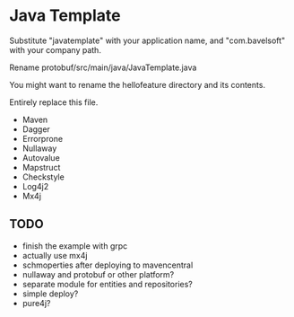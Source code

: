 # Java Template

Substitute "javatemplate" with your application name, and "com.bavelsoft" with your company path.

Rename protobuf/src/main/java/JavaTemplate.java

You might want to rename the hellofeature directory and its contents.

Entirely replace this file.

* Maven
* Dagger
* Errorprone
* Nullaway
* Autovalue
* Mapstruct
* Checkstyle
* Log4j2
* Mx4j

## TODO

* finish the example with grpc
* actually use mx4j
* schmoperties after deploying to mavencentral
* nullaway and protobuf or other platform?
* separate module for entities and repositories?
* simple deploy?
* pure4j?
